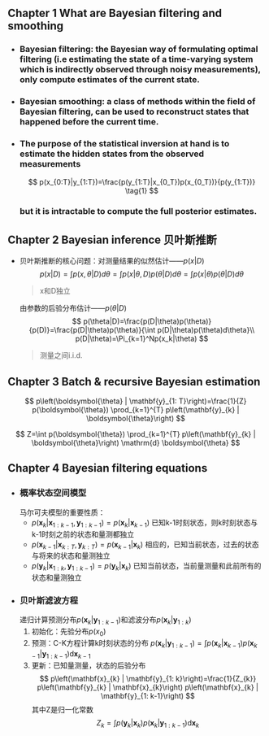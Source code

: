 ## Chapter 1 What are Bayesian filtering and smoothing
* ### Bayesian filtering: the Bayesian way of formulating optimal filtering (i.e estimating the state of a time-varying system which is indirectly observed through noisy measurements), only compute estimates of the current state.
* ### Bayesian smoothing: a class of methods within the field of Bayesian filtering, can be used to reconstruct states that happened before the current time.
* ### The purpose of the statistical inversion at hand is to estimate the hidden states from the observed measurements
    $$
    p(x_{0:T}|y_{1:T})=\frac{p(y_{1:T}|x_{0_T})p(x_{0_T})}{p(y_{1:T})} \tag{1}
    $$
    ### but it is intractable to compute the full posterior estimates.
## Chapter 2 Bayesian inference 贝叶斯推断
* 贝叶斯推断的核心问题：对测量结果的似然估计——$p(x|D)$
  $$
  p(x|D)=\int p(x,\theta|D)d\theta=\int p(x|\theta,D)p(\theta|D)d\theta=\int p(x|\theta)p(\theta|D)d\theta
  $$
  >x和D独立  

  由参数的后验分布估计——$p(\theta|D)$
  $$
  p(\theta|D)=\frac{p(D|\theta)p(\theta)}{p(D)}=\frac{p(D|\theta)p(\theta)}{\int p(D|\theta)p(\theta)d\theta}\\
  p(D|\theta)=\Pi_{k=1}^Np(x_k|\theta)
  $$
  >测量之间i.i.d.

## Chapter 3 Batch & recursive Bayesian estimation

$$
p\left(\boldsymbol{\theta} | \mathbf{y}_{1: T}\right)=\frac{1}{Z} p(\boldsymbol{\theta}) \prod_{k=1}^{T} p\left(\mathbf{y}_{k} | \boldsymbol{\theta}\right)
$$

$$
Z=\int p(\boldsymbol{\theta}) \prod_{k=1}^{T} p\left(\mathbf{y}_{k} | \boldsymbol{\theta}\right) \mathrm{d} \boldsymbol{\theta}
$$

## Chapter 4 Bayesian filtering equations

* ### 概率状态空间模型
  马尔可夫模型的重要性质：
  * $p\left(\mathbf{x}_{k} | \mathbf{x}_{1: k-1}, \mathbf{y}_{1: k-1}\right)=p\left(\mathbf{x}_{k} | \mathbf{x}_{k-1}\right)$ 已知k-1时刻状态，则k时刻状态与k-1时刻之前的状态和量测都独立
  * $p\left(\mathbf{x}_{k-1} | \mathbf{x}_{k: T}, \mathbf{y}_{k: T}\right)=p\left(\mathbf{x}_{k-1} | \mathbf{x}_{k}\right)$ 相应的，已知当前状态，过去的状态与将来的状态和量测独立
  * $p\left(\mathbf{y}_{k} | \mathbf{x}_{1: k}, \mathbf{y}_{1: k-1}\right)=p\left(\mathbf{y}_{k} | \mathbf{x}_{k}\right)$ 已知当前状态，当前量测量和此前所有的状态和量测独立
* ### 贝叶斯滤波方程
  递归计算预测分布$p\left(\mathbf{x}_{k} | \mathbf{y}_{1: k-1}\right)$和滤波分布$p\left(\mathbf{x}_{k} | \mathbf{y}_{1: k}\right)$
  1. 初始化：先验分布$p(x_0)$
  2. 预测：C-K方程计算k时刻状态的分布 $p\left(\mathbf{x}_{k} | \mathbf{y}_{1: k-1}\right)=\int p\left(\mathbf{x}_{k} | \mathbf{x}_{k-1}\right) p\left(\mathbf{x}_{k-1} | \mathbf{y}_{1: k-1}\right) \mathrm{d} \mathbf{x}_{k-1}$
  3. 更新：已知量测量，状态的后验分布 
        $$
        p\left(\mathbf{x}_{k} | \mathbf{y}_{1: k}\right)=\frac{1}{Z_{k}} p\left(\mathbf{y}_{k} | \mathbf{x}_{k}\right) p\left(\mathbf{x}_{k} | \mathbf{y}_{1: k-1}\right)
        $$
        其中Z是归一化常数
        $$
        Z_{k}=\int p\left(\mathbf{y}_{k} | \mathbf{x}_{k}\right) p\left(\mathbf{x}_{k} | \mathbf{y}_{1: k-1}\right) \mathrm{d} \mathbf{x}_{k}
        $$
